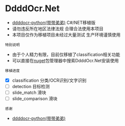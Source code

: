 # DdddOcr.Net
- [ddddocr-python(带带弟弟)](https://github.com/sml2h3/ddddocr) C#/NET移植版
- 请勿违反所在地区法律法规 合理合法使用本项目
- 本项目仅作为移植项目未经过大量测试 生产环境谨慎使用

`特别说明`
- 由于个人精力有限，目前仅移植了classification相关功能
- 可以直接在[nuget](https://www.nuget.org/packages/DdddOcr.Net)包管理器中搜索DdddOcr.Net安装使用

`移植进度`
- [x] classification 分类/OCR识别/文字识别
- [ ] detection 目标检测
- [ ] slide_match 滑块
- [ ] slide_comparison 滑块

`感谢`
- [ddddocr-python(带带弟弟)](https://github.com/sml2h3/ddddocr)

